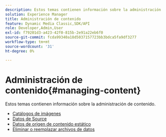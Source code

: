 ```yaml
---
description: Estos temas contienen información sobre la administración de contenido.
solution: Experience Manager
title: Administración de contenido
feature: Dynamic Media Classic,SDK/API
role: Developer,Admin,User
exl-id: f79201d3-a423-42f0-815b-2e91a22eb6f0
source-git-commit: fcda99340a18d5037157723bb3bdca5fa9df3277
workflow-type: tm+mt
source-wordcount: '31'
ht-degree: 0%

---
```


# Administración de contenido{#managing-content}

Estos temas contienen información sobre la administración de contenido.

* [Catálogos de imágenes](c-image-catalogs.md)
* [Datos de Source](r-source-data.md)
* [Datos de origen de contenido estático](c-static-content-source-data.md)
* [Eliminar o reemplazar archivos de datos](c-deleting-or-replacing-data-files.md)

